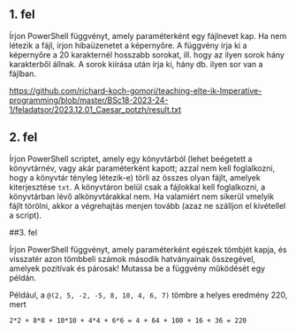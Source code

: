 ## 1. fel

Írjon PowerShell függvényt, amely paraméterként egy fájlnevet kap. Ha nem létezik a fájl, írjon hibaüzenetet
a képernyőre. A függvény írja ki a képernyőre a 20 karakternél hosszabb sorokat, ill. hogy az ilyen sorok
hány karakterből állnak. A sorok kiírása után írja ki, hány db. ilyen sor van a fájlban.

https://github.com/richard-koch-gomori/teaching-elte-ik-Imperative-programming/blob/master/BSc18-2023-24-1/feladatsor/2023.12.01_Caesar_potzh/result.txt

## 2. fel

Írjon PowerShell scriptet, amely egy könyvtárból (lehet beégetett a könyvtárnév, vagy akár paraméterként kapott;
azzal nem kell foglalkozni, hogy a könyvtár tényleg létezik-e) törli az összes olyan fájlt, amelyek kiterjesztése
`txt`. A könyvtáron belül csak a fájlokkal kell foglalkozni, a könyvtárban lévő alkönyvtárakkal nem.
Ha valamiért nem sikerül vmelyik fájlt törölni, akkor a végrehajtás menjen tovább
(azaz ne szálljon el kivétellel a script).

##3. fel

Írjon PowerShell függvényt, amely paraméterként egészek tömbjét kapja, és visszatér azon tömbbeli számok
második hatványainak összegével, amelyek pozitívak és párosak! Mutassa be a függvény működését egy példán.

Például, a `@(2, 5, -2, -5, 8, 10, 4, 6, 7)` tömbre a helyes eredmény 220, mert

`2*2 + 8*8 + 10*10 + 4*4 + 6*6 = 4 + 64 + 100 + 16 + 36 = 220`


